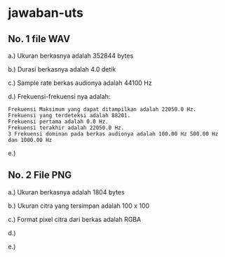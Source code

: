 # jawaban-uts
No. 1 file WAV
--------------
a.) Ukuran berkasnya adalah 352844 bytes

b.) Durasi berkasnya adalah 4.0 detik

c.) Sample rate berkas audionya adalah 44100 Hz

d.) Frekuensi-frekuensi nya adalah:

    Frekuensi Maksimum yang dapat ditampilkan adalah 22050.0 Hz.
    Frekuensi yang terdeteksi adalah 88201.
    Frekuensi pertama adalah 0.0 Hz.
    Frekuensi terakhir adalah 22050.0 Hz.
    3 Frekuensi dominan pada berkas audionya adalah 100.00 Hz 500.00 Hz dan 1000.00 Hz
    
e.)

No. 2 File PNG
--------------
a.) Ukuran berkasnya adalah 1804 bytes

b.) Ukuran citra yang tersimpan adalah 100 x 100

c.) Format pixel citra dari berkas adalah RGBA

d.)

e.)
